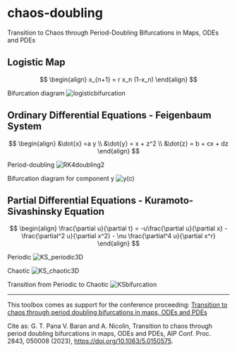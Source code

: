 # chaos-doubling
Transition to Chaos through Period-Doubling Bifurcations in Maps, ODEs and PDEs

## Logistic Map

$$
\begin{align}
  x_{n+1} = r x_n (1-x_n)
\end{align}
$$

Bifurcation diagram
![logisticbifurcation](https://user-images.githubusercontent.com/72228598/189374873-1a315094-5f96-4bca-a024-70d492af3421.png)



## Ordinary Differential Equations - Feigenbaum System

$$
\begin{align}
  &\dot{x} =a y \\
  &\dot{y} = x + z^2 \\
  &\dot{z} = b + cx + dz 
\end{align}
$$

Period-doubling
![RK4doubling2](https://user-images.githubusercontent.com/72228598/189376488-70e98ef0-1636-41cc-ba5b-e24b11411188.png)


Bifurcation diagram for component y
![y(c)](https://user-images.githubusercontent.com/72228598/189374406-4c1b28c9-2d65-4fe9-b017-210944abfce4.png)


## Partial Differential Equations - Kuramoto-Sivashinsky Equation

$$
\begin{align}
  \frac{\partial u}{\partial t} = -u\frac{\partial u}{\partial x} - \frac{\partial^2 u}{\partial x^2} - \nu \frac{\partial^4 u}{\partial x^r}
\end{align}
$$

Periodic
![KS_periodic3D](https://user-images.githubusercontent.com/72228598/189374652-d3d290cb-900f-43b9-a11c-c57a3a47b8b2.png)


Chaotic
![KS_chaotic3D](https://user-images.githubusercontent.com/72228598/189374590-d01366ed-11bc-4069-9635-ba6f0caf072d.png)


Transition from Periodic to Chaotic
![KSbifurcation](https://user-images.githubusercontent.com/72228598/189374746-dd51b591-12fc-4763-889d-05740b7026e8.png)

---
This toolbox comes as support for the conference proceeding: [Transition to chaos through period doubling bifurcations in maps, ODEs and PDEs](https://doi.org/10.1063/5.0150575)

Cite as: G. T. Pana V. Baran and A. Nicolin, Transition to chaos through period doubling bifurcations in maps, ODEs and PDEs, AIP Conf. Proc. 2843, 050008 (2023), https://doi.org/10.1063/5.0150575.
